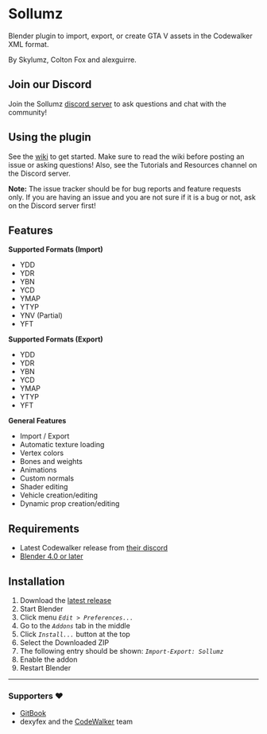 # Sollumz
Blender plugin to import, export, or create GTA V assets in the Codewalker XML format.

By Skylumz, Colton Fox and alexguirre.

## Join our Discord
Join the Sollumz [discord server](https://discord.gg/bZuWBWaQBg) to ask questions and chat with the community!
## Using the plugin
See the [wiki](https://github.com/Skylumz/Sollumz/wiki) to get started. Make sure to read the wiki before posting an issue or asking questions! Also, see the Tutorials and Resources channel on the Discord server.

**Note:** The issue tracker should be for bug reports and feature requests only. If you are having an issue and you are not sure if it is a bug or not, ask on the Discord server first!

## Features ##

**Supported Formats (Import)**
  * YDD
  * YDR
  * YBN
  * YCD
  * YMAP
  * YTYP
  * YNV (Partial)
  * YFT
  
**Supported Formats (Export)**
  * YDD
  * YDR
  * YBN
  * YCD
  * YMAP
  * YTYP
  * YFT
  
**General Features**
  * Import / Export
  * Automatic texture loading
  * Vertex colors
  * Bones and weights
  * Animations
  * Custom normals
  * Shader editing
  * Vehicle creation/editing
  * Dynamic prop creation/editing

## Requirements ##
  * Latest Codewalker release from [their discord](https://discord.gg/codewalker)
  * [Blender 4.0 or later](http://www.blender.org/download/)

## Installation ##
  1. Download the [latest release](https://github.com/Skylumz/Sollumz/releases/latest)
  2. Start Blender
  3. Click menu _`Edit > Preferences...`_
  4. Go to the  _`Addons`_ tab in the middle
  5. Click _`Install...`_ button at the top
  6. Select the Downloaded ZIP
  7. The following entry should be shown: _`Import-Export: Sollumz`_
  8. Enable the addon
  9. Restart Blender

---
### Supporters ❤️ ###
- [GitBook](https://www.gitbook.com/)
- dexyfex and the [CodeWalker](https://github.com/dexyfex/CodeWalker) team
